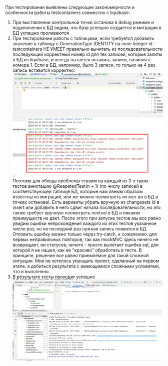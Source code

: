 При тестировании выявлены следующие закономерности и особенности работы testcontainers совместно с liquibase:
1. При выставлении контрольной точки останова в debug режиме и подключении к БД видим, что база успешно создается и миграции в БД успешно проливаются
2. При тестировании работы с таблицами, если требуется добавить значение в таблицу с GenerationType.IDENTITY на поле Integer id - testcontainers НЕ УМЕЕТ правильно вычитать из последовательности последующий корректный номер id для тех записей, которые залиты в БД из liquibase, и всегда пытается вставить записи, начиная с номера 1. Если в БД, например, было 3 записи, то только на 4 раз запись вставится корректно:
![img_2.png](img_2.png)
Поэтому для обхода проблемы ставим на каждый из 3-х таких тестов аннотацию @ReapetedTest(n + 1) (по числу записей в соответствующей таблице БД, которые нам явным образом известны из миграций, или же можно посмотреть их кол-во в БД в точках останова). Есть варианты убрать вручную из changesets id в insert или добавить в него сдвиг начала последовательности, но это также требует вручную посмотреть nextval в БД и никаких преимуществ не дает.
После этого при запуске тестов мы все равно увидим ошибки непрохождения каждого из этих тестов указанное число раз, но на последний раз нужная запись появится в БД. Отловить ошибку можно только через try-catch, к сожалению, для первых неправильных повторов, так как mockMVC здесь ничего не возвращает, ни статусов, ничего - просто вылетает ошибка sql, для которой я не нашел, как ее "красиво" обработать в тесте. В принципе, решение все равно приемлемое для такой сложной ситуации.
Мне не хотелось упрощать проект, сделанный на первом этапе, а добиться результата с имеющимися сложными условиями, что и выполнено.
3. В результате тесты проходят успешно
![img_3.png](img_3.png)
